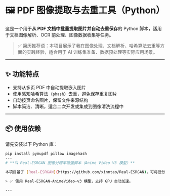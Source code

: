 # 🖼️ PDF 图像提取与去重工具（Python）

这是一个用于**从 PDF 文档中批量提取图片并自动去重保存**的 Python 脚本，适用于文档图像解析、OCR 前处理、图像数据收集等任务。

> ✅ 简历推荐语：本项目展示了我在图像处理、文档解析、哈希算法去重等方面的实践经验，适合用于 AI 训练集准备、数据预处理等实际应用场景。

---

## ✨ 功能特点

- 支持从多页 PDF 中自动提取嵌入图片
- 使用感知哈希算法（`phash`）去重，避免保存重复图片
- 自动按页命名图片，保留文件来源结构
- 脚本简洁、清晰，适合二次开发或集成到图像清洗流程中

---

## 📦 使用依赖

请先安装以下 Python 库：

```bash
pip install pymupdf pillow imagehash
---
# **🔍 Real-ESRGAN 图像分辨率增强脚本（Anime Video V3 模型）**

本项目基于 [Real-ESRGAN](https://github.com/xinntao/Real-ESRGAN)，可将低分辨率图片批量放大并提升清晰度，支持动漫风格图像，适合 AI 图像增强、素材前期处理等任务。

> ✅ 使用 Real-ESRGAN-AnimeVideo-v3 模型，支持 GPU 自动加速。

---






